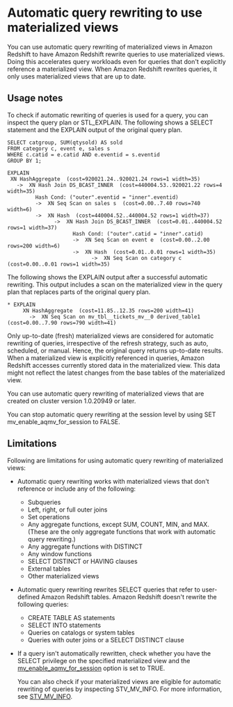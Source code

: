 # Automatic query rewriting to use materialized views<a name="materialized-view-auto-rewrite"></a>

You can use automatic query rewriting of materialized views in Amazon Redshift to have Amazon Redshift rewrite queries to use materialized views\. Doing this accelerates query workloads even for queries that don't explicitly reference a materialized view\. When Amazon Redshift rewrites queries, it only uses materialized views that are up to date\.

## Usage notes<a name="mv_auto-rewrite_usage"></a>

To check if automatic rewriting of queries is used for a query, you can inspect the query plan or STL\_EXPLAIN\. The following shows a SELECT statement and the EXPLAIN output of the original query plan\.

```
SELECT catgroup, SUM(qtysold) AS sold
FROM category c, event e, sales s
WHERE c.catid = e.catid AND e.eventid = s.eventid
GROUP BY 1;

EXPLAIN 
 XN HashAggregate  (cost=920021.24..920021.24 rows=1 width=35)
   ->  XN Hash Join DS_BCAST_INNER  (cost=440004.53..920021.22 rows=4 width=35)
         Hash Cond: ("outer".eventid = "inner".eventid)
         ->  XN Seq Scan on sales s  (cost=0.00..7.40 rows=740 width=6)
         ->  XN Hash  (cost=440004.52..440004.52 rows=1 width=37)
               ->  XN Hash Join DS_BCAST_INNER  (cost=0.01..440004.52 rows=1 width=37)
                     Hash Cond: ("outer".catid = "inner".catid)
                     ->  XN Seq Scan on event e  (cost=0.00..2.00 rows=200 width=6)
                     ->  XN Hash  (cost=0.01..0.01 rows=1 width=35)
                           ->  XN Seq Scan on category c  (cost=0.00..0.01 rows=1 width=35)
```

The following shows the EXPLAIN output after a successful automatic rewriting\. This output includes a scan on the materialized view in the query plan that replaces parts of the original query plan\. 

```
* EXPLAIN 
     XN HashAggregate  (cost=11.85..12.35 rows=200 width=41)
       ->  XN Seq Scan on mv_tbl__tickets_mv__0 derived_table1  (cost=0.00..7.90 rows=790 width=41)
```

Only up\-to\-date \(fresh\) materialized views are considered for automatic rewriting of queries, irrespective of the refresh strategy, such as auto, scheduled, or manual\. Hence, the original query returns up\-to\-date results\. When a materialized view is explicitly referenced in queries, Amazon Redshift accesses currently stored data in the materialized view\. This data might not reflect the latest changes from the base tables of the materialized view\.

You can use automatic query rewriting of materialized views that are created on cluster version 1\.0\.20949 or later\.

You can stop automatic query rewriting at the session level by using SET mv\_enable\_aqmv\_for\_session to FALSE\.

## Limitations<a name="mv_auto-rewrite_limitations"></a>

Following are limitations for using automatic query rewriting of materialized views:
+ Automatic query rewriting works with materialized views that don't reference or include any of the following:
  + Subqueries
  + Left, right, or full outer joins
  + Set operations 
  + Any aggregate functions, except SUM, COUNT, MIN, and MAX\. \(These are the only aggregate functions that work with automatic query rewriting\.\)
  + Any aggregate functions with DISTINCT
  + Any window functions
  + SELECT DISTINCT or HAVING clauses
  + External tables
  + Other materialized views
+ Automatic query rewriting rewrites SELECT queries that refer to user\-defined Amazon Redshift tables\. Amazon Redshift doesn't rewrite the following queries:
  + CREATE TABLE AS statements
  + SELECT INTO statements
  + Queries on catalogs or system tables
  + Queries with outer joins or a SELECT DISTINCT clause
+ If a query isn't automatically rewritten, check whether you have the SELECT privilege on the specified materialized view and the [mv\_enable\_aqmv\_for\_session](r_mv_enable_aqmv_for_session.md) option is set to TRUE\. 

  You can also check if your materialized views are eligible for automatic rewriting of queries by inspecting STV\_MV\_INFO\. For more information, see [STV\_MV\_INFO](r_STV_MV_INFO.md)\.